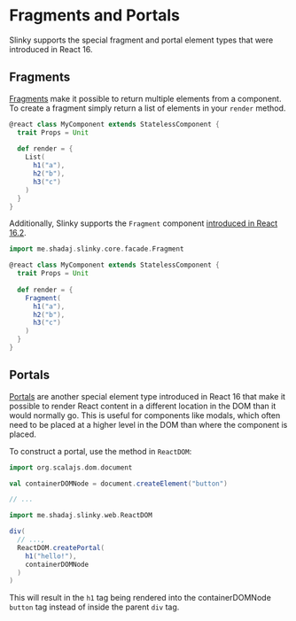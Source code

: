 # Fragments and Portals
Slinky supports the special fragment and portal element types that were introduced in React 16.

## Fragments
[Fragments](https://reactjs.org/docs/fragments.html) make it possible to return multiple elements from a component. To create a fragment simply return a list of elements in your `render` method.

```scala
@react class MyComponent extends StatelessComponent {
  trait Props = Unit
  
  def render = {
    List(
      h1("a"),
      h2("b"),
      h3("c")
    )
  }
}
```

Additionally, Slinky supports the `Fragment` component [introduced in React 16.2](https://reactjs.org/blog/2017/11/28/react-v16.2.0-fragment-support.html).

```scala
import me.shadaj.slinky.core.facade.Fragment

@react class MyComponent extends StatelessComponent {
  trait Props = Unit
  
  def render = {
    Fragment(
      h1("a"),
      h2("b"),
      h3("c")
    )
  }
}
```

## Portals
[Portals](https://reactjs.org/docs/portals.html) are another special element type introduced in React 16 that make it possible to render React content in a different location in the DOM than it would normally go. This is useful for components like modals, which often need to be placed at a higher level in the DOM than where the component is placed.

To construct a portal, use the method in `ReactDOM`:

```scala
import org.scalajs.dom.document

val containerDOMNode = document.createElement("button")

// ...

import me.shadaj.slinky.web.ReactDOM

div(  
  // ...,
  ReactDOM.createPortal(
    h1("hello!"),
    containerDOMNode
  )
)
```

This will result in the `h1` tag being rendered into the containerDOMNode `button` tag instead of inside the parent `div` tag.
